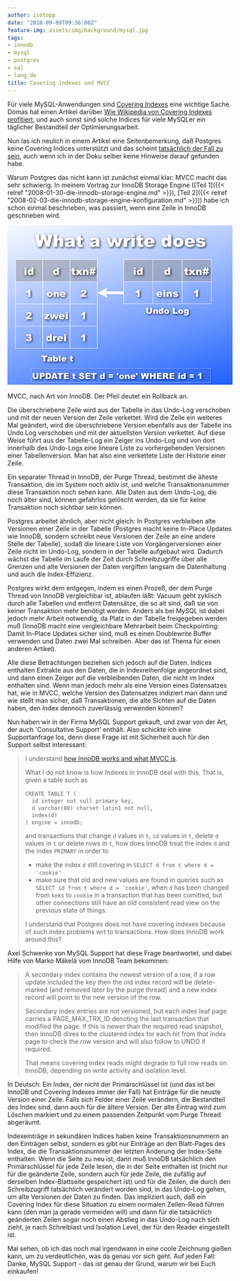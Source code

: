 ```yaml
---
author: isotopp
date: "2010-09-09T09:36:00Z"
feature-img: assets/img/background/mysql.jpg
tags:
- innodb
- mysql
- postgres
- sql
- lang_de
title: Covering indexes und MVCC
---
```

Für viele MySQL-Anwendungen sind 
[Covering Indexes](https://en.wikipedia.org/wiki/Database_index#Covering_index) eine
wichtige Sache. Domas hat einen Artikel darüber
[Wie Wikipedia von Covering Indexes profitiert](http://mituzas.lt/2007/01/26/mysql-covering-index-performance/),
und auch sonst sind solche Indices für viele MySQLer ein täglicher
Bestandteil der Optimierungsarbeit.

Nun las ich neulich in einem Artikel eine Seitenbemerkung, daß Postgres
keine Covering Indices unterstützt und das scheint
[tatsächlich der Fall zu sein](http://www.wikivs.com/wiki/MySQL_vs_PostgreSQL#Advanced_Indexing),
auch wenn ich in der Doku selber keine Hinweise darauf gefunden habe.

Warum Postgres das nicht kann ist zunächst einmal klar: MVCC macht das sehr
schwierig. In meinem Vortrag zur InnoDB Storage Engine 
([Teil 1]({{< relref "2008-01-30-die-innodb-storage-engine.md" >}}),
[Teil 2]({{< relref "2008-02-03-die-innodb-storage-engine-konfiguration.md" >}}))
habe ich schon einmal beschrieben, was passiert, wenn eine Zeile in InnoDB
geschrieben wird.

![](/uploads/innodb-mvcc.png)

MVCC, nach Art von InnoDB. Der Pfeil deutet ein Rollback an.

Die überschriebene Zeile wird aus der Tabelle in das Undo-Log verschoben und
mit der neuen Version der Zeile verkettet. Wird die Zeile ein weiteres Mal
geändert, wird die überschriebene Version ebenfalls aus der Tabelle ins Undo
Log verschoben und mit der aktuellsten Version verkettet. Auf diese Weise
führt aus der Tabelle-Log ein Zeiger ins Undo-Log und von dort innerhalb des
Undo-Logs eine lineare Liste zu vorhergehenden Versionen einer
Tabellenversion. Man hat also eine verkettete Liste der Historie einer
Zeile.

Ein separater Thread in InnoDB, der Purge Thread, bestimmt die älteste
Transaktion, die im System noch aktiv ist, und welche Transaktionsnummer
diese Transaktion noch sehen kann. Alle Daten aus dem Undo-Log, die noch
älter sind, können gefahrlos gelöscht werden, da sie für keine Transaktion
noch sichtbar sein können.

Postgres arbeitet ähnlich, aber nicht gleich: In Postgres verbleiben alte
Versionen einer Zeile in der Tabelle (Postgres macht keine In-Place Updates
wie InnoDB, sondern schreibt neue Versionen der Zeile an eine andere Stelle
der Tabelle), sodaß die lineare Liste von Vorgängerversionen einer Zeile
nicht im Undo-Log, sondern in der Tabelle aufgebaut wird. Dadurch wächst die
Tabelle im Laufe der Zeit durch Schreibzugriffe über alle Grenzen und alte
Versionen der Daten vergiften langsam die Datenhaltung und auch die
Index-Effizienz.

Postgres wirkt dem entgegen, indem es einen Prozeß, der dem Purge Thread von
InnoDB vergleichbar ist, ablaufen läßt: Vacuum geht zyklisch durch alle
Tabellen und entfernt Datensätze, die so alt sind, daß sie von keiner
Transaktion mehr benötigt werden. Anders als bei MySQL ist dabei jedoch mehr
Arbeit notwendig, da Platz in der Tabelle freigegeben werden muß (InnoDB
macht eine vergleichbare Mehrarbeit beim Checkpointing: Damit In-Place
Updates sicher sind, muß es einen Doublewrite Buffer verwenden und Daten
zwei Mal schreiben. Aber das ist Thema für einen anderen Artikel).

Alle diese Betrachtungen beziehen sich jedoch auf die Daten. Indices
enthalten Extrakte aus den Daten, die in Indexreihenfolge angeordnet sind,
und dann einen Zeiger auf die verbleibenden Daten, die nicht im Index
enthalten sind. Wenn man jedoch mehr als eine Version eines Datensatzes hat,
wie in MVCC, welche Version des Datensatzes indiziert man dann und wie
stellt man sicher, daß Transaktionen, die alte Sichten auf die Daten haben,
den Index dennoch zuverlässig verwenden können?

Nun haben wir in der Firma MySQL Support gekauft, und zwar von der Art, der
auch 'Consultative Support' enthält. Also schickte ich eine Supportanfrage
los, denn diese Frage ist mit Sicherheit auch für den Support selbst
interessant:

> I understand  [how InnoDB works and what MVCC is](http://mysqldump.azundris.com/categories/32-InnoDB). 
> 
> What I do not know is how Indexes in InnoDB deal with this. That is, given
> a table such as
> ```console
> CREATE TABLE T (
>   id integer not null primary key,
>   d varchar(80) charset latin1 not null,
>   index(d)
> ) engine = innodb;
> ```
> 
> and transactions that change `d` values in `t`, `id` values in `t`, delete
> `d` values in `t` or delete rows in `t`, how does InnoDB treat the index
> `d` and the index `PRIMARY` in order to 
> - make the index `d` still covering in `SELECT d from t where d =
>   'cookie'`
> - make sure that old and new values are found in queries such as
>   `SELECT id from t where d = 'cookie'`, when `d` has been changed from
>   `keks` to `cookie` in a transaction that has been comitted, but other
>   connections still have an old consistent read view on the previous state
>   of things.
> 
> I understand that Postgres does not have covering indexes because of such
> index problems wrt to transactions. How does InnoDB work around this?

Axel Schwenke von MySQL Support hat diese Frage beantwortet, und dabei Hilfe
von Marko Mäkelä vom InnoDB Team bekommen:

> A secondary index contains the newest version of a row, if a row update
> included the key then the old index record will be delete-marked (and
> removed later by the purge thread) and a new index record will point to
> the new version of the row.
> 
> Secondary index entries are not versioned, but each index leaf page
> carries a PAGE_MAX_TRX_ID denoting the last transaction that modified the
> page. If this is newer than the required read snapshot, then InnoDB dives
> to the clustered index for each hit from that index page to check the row
> version and will also follow to UNDO if required.
> 
> That means covering index reads might degrade to full row reads on InnoDB,
> depending on write activity and isolation level.

In Deutsch: Ein Index, der nicht der Primärschlüssel ist (und das ist bei
InnoDB und Covering Indexes immer der Fall) hat Einträge für die neuste
Version einer Zeile. Falls sich Felder einer Zeile verändern, die
Bestandteil des Index sind, dann auch für die ältere Version. Der alte
Eintrag wird zum Löschen markiert und zu einem passenden Zeitpunkt vom Purge
Thread abgeräumt.

Indexeinträge in sekundären Indices haben keine Transaktionsnummern an den
Einträgen selbst, sondern es gibt nur Einträge an den Blatt-Pages des Index,
die die Transaktionsnummer der letzten Änderung der Index-Seite enthalten.
Wenn die Seite zu neu ist, dann muß InnoDB tatsächlich den Primärschlüssel
für jede Zeile lesen, die in der Seite enthalten ist (nicht nur für die
geänderte Zeile, sondern auch für jede Zeile, die zufällig auf derselben
Index-Blattseite gespeichert ist) und für die Zeilen, die durch den
Schreibzugriff tatsächlich verändert worden sind, in das Undo-Log gehen, um
alte Versionen der Daten zu finden. Das impliziert auch, daß ein Covering
Index für diese Situation zu einem normalen Zeilen-Read führen kann (den man
ja gerade vermeiden will) und dann für die tatsächlich geänderten Zeilen
sogar noch einen Abstieg in das Undo-Log nach sich zieht, je nach
Schreiblast und Isolation Level, der für den Reader eingestellt ist.

Mal sehen, ob ich das noch mal irgendwann in eine coole Zeichnung gießen
kann, um zu verdeutlichen, was da genau vor sich geht. Auf jeden Fall:
Danke, MySQL Support - das ist genau der Grund, warum wir bei Euch
einkaufen!
